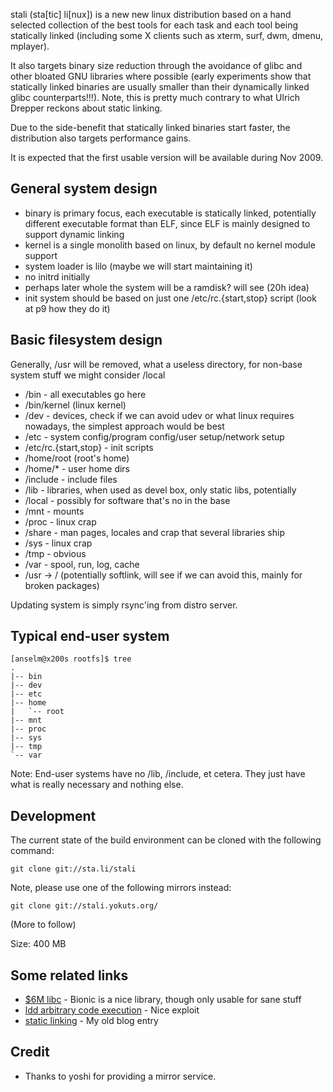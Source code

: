 stali (sta[tic] li[nux]) is a new new linux distribution based on a hand
selected collection of the best tools for each task and each tool being
statically linked (including some X clients such as xterm, surf, dwm, dmenu,
mplayer).

It also targets binary size reduction through the avoidance of glibc and other
bloated GNU libraries where possible (early experiments show that statically 
linked binaries are usually smaller than their dynamically linked glibc counterparts!!!).
Note, this is pretty much contrary to what Ulrich Drepper reckons about static linking.

Due to the side-benefit that statically linked binaries start faster, the
distribution also targets performance gains.

It is expected that the first usable version will be available during Nov 2009.

General system design
---------------------

* binary is primary focus, each executable is statically linked, potentially different executable format than ELF, since ELF is mainly designed to support dynamic linking
* kernel is a single monolith based on linux, by default no kernel module support
* system loader is lilo (maybe we will start maintaining it)
* no initrd initially
* perhaps later whole the system will be a ramdisk? will see (20h idea)
* init system should be based on just one /etc/rc.{start,stop} script (look at p9 how they do it)

Basic filesystem design
-----------------------
Generally, /usr will be removed, what a useless directory, for non-base system stuff we might consider /local

* /bin - all executables go here
* /bin/kernel (linux kernel)
* /dev - devices, check if we can avoid udev or what linux requires nowadays, the simplest approach would be best
* /etc - system config/program config/user setup/network setup
* /etc/rc.{start,stop} - init scripts
* /home/root (root's home)
* /home/* - user home dirs
* /include - include files
* /lib - libraries, when used as devel box, only static libs, potentially
* /local - possibly for software that's no in the base
* /mnt - mounts
* /proc - linux crap
* /share - man pages, locales and crap that several libraries ship
* /sys - linux crap
* /tmp - obvious
* /var - spool, run, log, cache
* /usr -> / (potentially softlink, will see if we can avoid this, mainly for broken packages)

Updating system is simply rsync'ing from distro server.

Typical end-user system
-----------------------

	[anselm@x200s rootfs]$ tree
	.
	|-- bin
	|-- dev
	|-- etc
	|-- home
	|   `-- root
	|-- mnt
	|-- proc
	|-- sys
	|-- tmp
	`-- var

Note: End-user systems have no /lib, /include, et cetera. They just have
what is really necessary and nothing else.

Development
-----------
The current state of the build environment can be cloned with the following command:

	git clone git://sta.li/stali

Note, please use one of the following mirrors instead:

	git clone git://stali.yokuts.org/

(More to follow)

Size: 400 MB

Some related links
------------------
* [$6M libc](http://codingrelic.geekhold.com/2008/11/six-million-dollar-libc.html) - Bionic is a nice library, though only usable for sane stuff
* [ldd arbitrary code execution](http://www.catonmat.net/blog/ldd-arbitrary-code-execution/) - Nice exploit
* [static linking](http://blog.garbe.us/2008/02/08/01_Static_linking/) - My old blog entry

Credit
------
* Thanks to yoshi for providing a mirror service.
